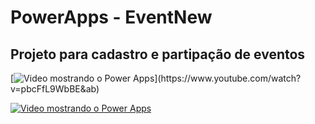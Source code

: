 # PowerApps - EventNew
## Projeto para cadastro e partipação de eventos
[![Video mostrando o Power Apps]([https://img.youtube.com/vi/](https://markdown-videos-api.jorgenkh.no/youtube/)pbcFfL9WbBE&ab/0.jpg)](https://www.youtube.com/watch?v=pbcFfL9WbBE&ab)

[![Video mostrando o Power Apps](https://markdown-videos-api.jorgenkh.no/youtube/pbcFfL9WbBE&ab)](https://youtu.be/pbcFfL9WbBE&ab)

